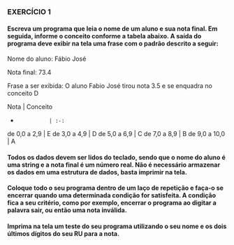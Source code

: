 ### EXERCÍCIO 1 

#### Escreva um programa que leia o nome de um aluno e sua nota final. Em seguida, informe o conceito conforme a tabela abaixo. A saída do programa deve exibir na tela uma frase com o padrão descrito a seguir: 

Nome do aluno: Fábio José 

Nota final: 73.4 

Frase a ser exibida: O aluno Fabio José tirou nota 3.5 e se enquadra no conceito D  

Nota            | Conceito
-               | :-: 
de 0,0 a 2,9    | E
de 3,0 a 4,9    | D
de 5,0 a 6,9    | C
de 7,0 a 8,9    | B
de 9,0 a 10,0   | A

#### Todos os dados devem ser lidos do teclado, sendo que o nome do aluno é uma string e a nota final é um número real. Não é necessário armazenar os dados em uma estrutura de dados, basta imprimir na tela. 

#### Coloque todo o seu programa dentro de um laço de repetição e faça-o se encerrar quando uma determinada condição for satisfeita. A condição fica a seu critério, como por exemplo, encerrar o programa ao digitar a palavra sair, ou então uma nota inválida. 

#### Imprima na tela um teste do seu programa utilizando o seu nome e os dois últimos dígitos do seu RU para a nota. 